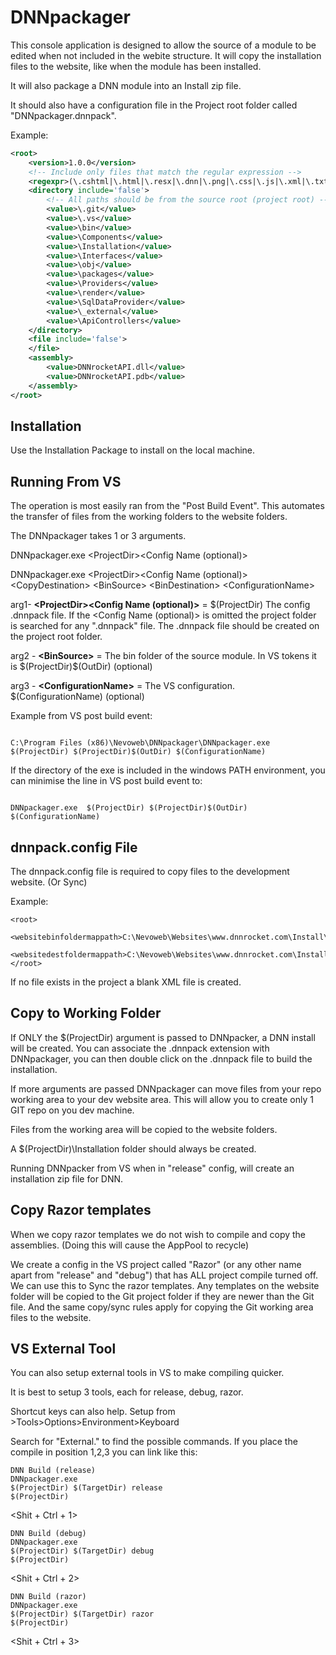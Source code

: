 # DNNpackager

This console application is designed to allow the source of a module to be edited when not included in the webite structure.
It will copy the installation files to the website, like when the module has been installed.  

It will also package a DNN module into an Install zip file.

It should also have a configuration file in the Project root folder called "DNNpackager.dnnpack".

Example:
```xml
<root>
	<version>1.0.0</version>
	<!-- Include only files that match the regular expression -->
	<regexpr>(\.cshtml|\.html|\.resx|\.dnn|\.png|\.css|\.js|\.xml|\.txt|\.md|\.aspx|\.ascx|\.ashx)$</regexpr>
	<directory include='false'>
		<!-- All paths should be from the source root (project root) -->
		<value>\.git</value>
		<value>\.vs</value>
		<value>\bin</value>
		<value>\Components</value>
		<value>\Installation</value>
		<value>\Interfaces</value>
		<value>\obj</value>
		<value>\packages</value>
		<value>\Providers</value>
		<value>\render</value>
		<value>\SqlDataProvider</value>
		<value>\_external</value>
		<value>\ApiControllers</value>    
	</directory>
	<file include='false'>
	</file>
	<assembly>
		<value>DNNrocketAPI.dll</value>
		<value>DNNrocketAPI.pdb</value>
	</assembly>
</root>
```

Installation
------------

Use the Installation Package to install on the local machine.

Running From VS
-----------------

The operation is most easily ran from the "Post Build Event".  This automates the transfer of files from the working folders to the website folders.
 
The DNNpackager takes 1 or 3 arguments.  

DNNpackager.exe \<ProjectDir\>\<Config Name (optional)\>

DNNpackager.exe \<ProjectDir\>\<Config Name (optional)\> \<CopyDestination\> \<BinSource\> \<BinDestination\> \<ConfigurationName\>

arg1- **\<ProjectDir\>\<Config Name (optional)\>** = \$(ProjectDir)  The config .dnnpack file.  If the \<Config Name (optional)\> is omitted the project folder is searched for any ".dnnpack" file.  The .dnnpack file should be created on the project root folder.

arg2 - **\<BinSource\>** = The bin folder of the source module.  In VS tokens it is \$(ProjectDir)\$(OutDir) (optional)

arg3 - **\<ConfigurationName\>** = The VS configuration. \$(ConfigurationName) (optional)

Example from VS post build event:
```

C:\Program Files (x86)\Nevoweb\DNNpackager\DNNpackager.exe  $(ProjectDir) $(ProjectDir)$(OutDir) $(ConfigurationName)

```

If the directory of the exe is included in the windows PATH environment, you can minimise the line in VS post build event to:
```

DNNpackager.exe  $(ProjectDir) $(ProjectDir)$(OutDir) $(ConfigurationName)

```


dnnpack.config File
---------------

The dnnpack.config file is required to copy files to the development website.  (Or Sync)

Example:
```
<root>
  <websitebinfoldermappath>C:\Nevoweb\Websites\www.dnnrocket.com\Install\bin</websitebinfoldermappath>
  <websitedestfoldermappath>C:\Nevoweb\Websites\www.dnnrocket.com\Install\DesktopModules\DNNrocketModules\RE_CartPriceShipping</websitedestfoldermappath>
</root>
```

If no file exists in the project a blank XML file is created.


Copy to Working Folder
----------------------

If ONLY the $(ProjectDir) argument is passed to DNNpacker, a DNN install will be created.  You can associate the .dnnpack extension with DNNpackager, you can then double click on the .dnnpack file to build the installation.

If more arguments are passed DNNpackager can move files from your repo working area to your dev website area. This will allow you to create only 1 GIT repo on you dev machine.

Files from the working area will be copied to the website folders.

A $(ProjectDir)\Installation folder should always be created. 

Running DNNpacker from VS when in "release" config, will create an installation zip file for DNN.

Copy Razor templates
--------------------

When we copy razor templates we do not wish to compile and copy the assemblies.  (Doing this will cause the AppPool to recycle)

We create a config in the VS project called "Razor" (or any other name apart from "release" and "debug") that has ALL project compile turned off.  We can use this to Sync the razor templates.  Any templates on the website folder will be copied to the Git project folder if they are newer than the Git file. And the same copy/sync rules apply for copying the Git working area files to the website.


VS External Tool
----------------
You can also setup external tools in VS to make compiling quicker.

It is best to setup 3 tools, each for release, debug, razor.

Shortcut keys can also help.  Setup from >Tools>Options>Environment>Keyboard

Search for "External." to find the possible commands.  If you place the compile in position 1,2,3 you can link like this:

```
DNN Build (release)
DNNpackager.exe
$(ProjectDir) $(TargetDir) release
$(ProjectDir)
```
\<Shit + Ctrl + 1\>  

```
DNN Build (debug)
DNNpackager.exe
$(ProjectDir) $(TargetDir) debug
$(ProjectDir)
```
\<Shit + Ctrl + 2\>  
 
```
DNN Build (razor)
DNNpackager.exe
$(ProjectDir) $(TargetDir) razor
$(ProjectDir)
```
\<Shit + Ctrl + 3\>  





